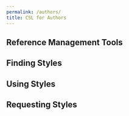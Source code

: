 ```yaml
---
permalink: /authors/
title: CSL for Authors
---
```


## Reference Management Tools

## Finding Styles

## Using Styles

## Requesting Styles